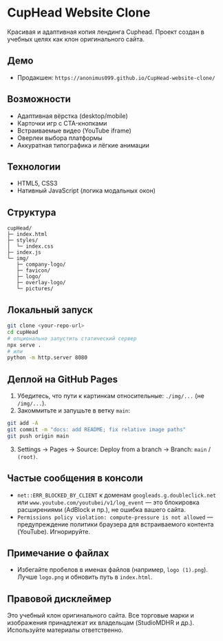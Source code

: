 # CupHead Website Clone

Красивая и адаптивная копия лендинга Cuphead. Проект создан в учебных целях как клон оригинального сайта.

## Демо
- Продакшен: `https://anonimus099.github.io/CupHead-website-clone/`

## Возможности
- Адаптивная вёрстка (desktop/mobile)
- Карточки игр с CTA-кнопками
- Встраиваемые видео (YouTube iframe)
- Оверлеи выбора платформы
- Аккуратная типографика и лёгкие анимации

## Технологии
- HTML5, CSS3
- Нативный JavaScript (логика модальных окон)

## Структура
```
cupHead/
├─ index.html
├─ styles/
│  └─ index.css
├─ index.js
└─ img/
   ├─ company-logo/
   ├─ favicon/
   ├─ logo/
   ├─ overlay-logo/
   └─ pictures/
```

## Локальный запуск
```bash
git clone <your-repo-url>
cd cupHead
# опционально запустить статический сервер
npx serve .
# или
python -m http.server 8080
```

## Деплой на GitHub Pages
1) Убедитесь, что пути к картинкам относительные: `./img/...` (не `/img/...`).
2) Закоммитьте и запушьте в ветку `main`:
```bash
git add -A
git commit -m "docs: add README; fix relative image paths"
git push origin main
```
3) Settings → Pages → Source: Deploy from a branch → Branch: `main` / `(root)`.

## Частые сообщения в консоли
- `net::ERR_BLOCKED_BY_CLIENT` к доменам `googleads.g.doubleclick.net` или `www.youtube.com/youtubei/v1/log_event` — это блокировка расширениями (AdBlock и пр.), не ошибка вашего сайта.
- `Permissions policy violation: compute-pressure is not allowed` — предупреждение политики браузера для встраиваемого контента (YouTube). Игнорируйте.

## Примечание о файлах
- Избегайте пробелов в именах файлов (например, `logo (1).png`). Лучше `logo.png` и обновить путь в `index.html`.

## Правовой дисклеймер
Это учебный клон оригинального сайта. Все торговые марки и изображения принадлежат их владельцам (StudioMDHR и др.). Используйте материалы ответственно.
